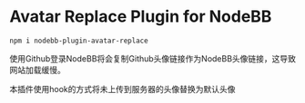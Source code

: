 # Avatar Replace Plugin for NodeBB

```
npm i nodebb-plugin-avatar-replace
```

使用Github登录NodeBB将会复制Github头像链接作为NodeBB头像链接，这导致网站加载缓慢。

本插件使用hook的方式将未上传到服务器的头像替换为默认头像

